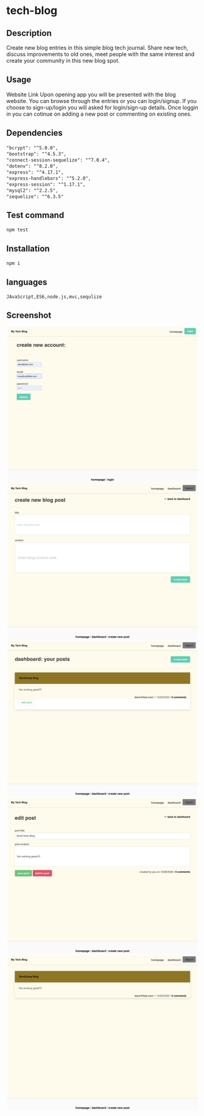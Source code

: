 # tech-blog

## Description

Create new blog entries in this simple blog tech journal. Share new tech, discuss improvements to old ones, meet people with the same interest and create your community in this new blog spot.



## Usage

Website Link
Upon opening app you will be presented with the blog website.
You can browse through the entries or you can login/signup.
If you choose to sign-up/login you will asked for login/sign-up details.
Once loggin in you can cotinue on adding a new post or commenting on existing ones.

## Dependencies

```${blackBlink.name}
"bcrypt": "^5.0.0",
"bootstrap": "^4.5.3",
"connect-session-sequelize": "^7.0.4",
"dotenv": "^8.2.0",
"express": "^4.17.1",
"express-handlebars": "^5.2.0",
"express-session": "^1.17.1",
"mysql2": "^2.2.5",
"sequelize": "^6.3.5"
```

## Test command

```${blackBlink.name}
npm test
```

## Installation

```${blackBlink.name}
npm i
```

## languages

```${blackBlink.name}
JAvaScript,ES6,node.js,mvc,sequlize
```


## Screenshot

![Screenshot](assets/imges/1.png)
![Screenshot](assets/imges/2.png)
![Screenshot](assets/imges/3.png)
![Screenshot](assets/imges/4.png)
![Screenshot](assets/imges/5.png)
